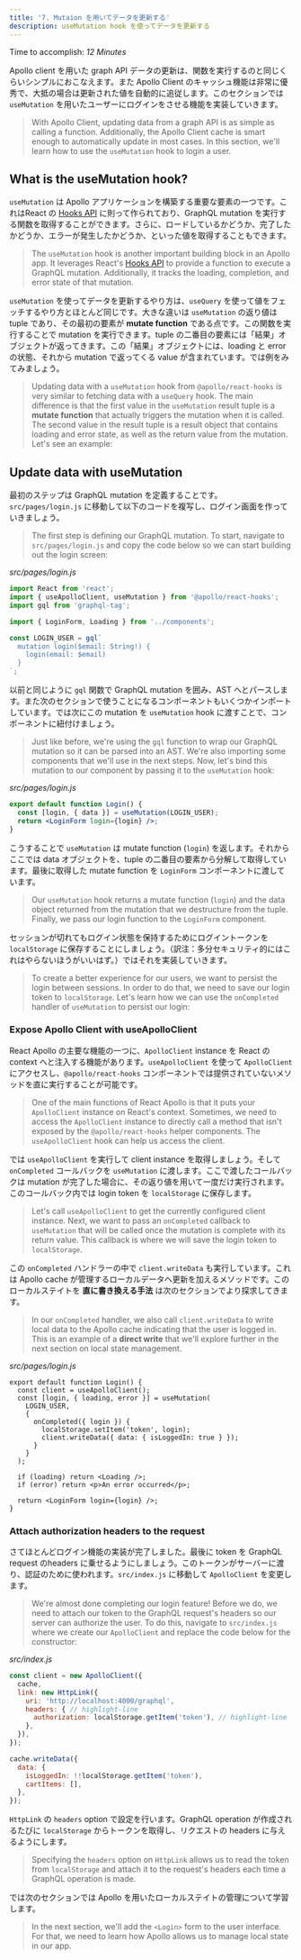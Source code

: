 ```yaml
---
title: '7. Mutaion を用いてデータを更新する'
description: useMutation hook を使ってデータを更新する
---
```


Time to accomplish: _12 Minutes_

Apollo client を用いた graph API データの更新は、関数を実行するのと同じくらいシンプルにおこなえます。また Apollo Client のキャッシュ機能は非常に優秀で、大抵の場合は更新された値を自動的に追従します。このセクションでは `useMutation` を用いたユーザーにログインをさせる機能を実装していきます。

> With Apollo Client, updating data from a graph API is as simple as calling a function. Additionally, the Apollo Client cache is smart enough to automatically update in most cases. In this section, we'll learn how to use the `useMutation` hook to login a user.

## What is the useMutation hook?

`useMutation` は Apollo アプリケーションを構築する重要な要素の一つです。これはReact の [Hooks API](https://reactjs.org/docs/hooks-intro.html) に則って作られており、GraphQL mutation を実行する関数を取得することができます。さらに、ロードしているかどうか、完了したかどうか、エラーが発生したかどうか、といった値を取得することもできます。

> The `useMutation` hook is another important building block in an Apollo app. It leverages React's [Hooks API](https://reactjs.org/docs/hooks-intro.html) to provide a function to execute a GraphQL mutation. Additionally, it tracks the loading, completion, and error state of that mutation.

`useMutation` を使ってデータを更新するやり方は、`useQuery` を使って値をフェッチするやり方とほとんど同じです。大きな違いは `useMutation` の返り値は tuple であり、その最初の要素が **mutate function** である点です。この関数を実行することで mutation を実行できます。tuple の二番目の要素には「結果」オブジェクトが返ってきます。この「結果」オブジェクトには、loading と error の状態、それから mutation で返ってくる value が含まれています。では例をみてみましょう。

> Updating data with a `useMutation` hook from `@apollo/react-hooks` is very similar to fetching data with a `useQuery` hook. The main difference is that the first value in the `useMutation` result tuple is a **mutate function** that actually triggers the mutation when it is called. The second value in the result tuple is a result object that contains loading and error state, as well as the return value from the mutation. Let's see an example:

## Update data with useMutation

最初のステップは GraphQL mutation を定義することです。`src/pages/login.js` に移動して以下のコードを複写し、ログイン画面を作っていきましょう。

> The first step is defining our GraphQL mutation. To start, navigate to `src/pages/login.js` and copy the code below so we can start building out the login screen:

_src/pages/login.js_

```js
import React from 'react';
import { useApolloClient, useMutation } from '@apollo/react-hooks';
import gql from 'graphql-tag';

import { LoginForm, Loading } from '../components';

const LOGIN_USER = gql`
  mutation login($email: String!) {
    login(email: $email)
  }
`;
```

以前と同じように `gql` 関数で GraphQL mutation を囲み、AST へとパースします。また次のセクションで使うことになるコンポーネントもいくつかインポートしています。では次にこの mutation を `useMutation` hook に渡すことで、コンポーネントに紐付けましょう。

> Just like before, we're using the `gql` function to wrap our GraphQL mutation so it can be parsed into an AST. We're also importing some components that we'll use in the next steps. Now, let's bind this mutation to our component by passing it to the `useMutation` hook:

_src/pages/login.js_

```jsx
export default function Login() {
  const [login, { data }] = useMutation(LOGIN_USER);
  return <LoginForm login={login} />;
}
```

こうすることで `useMutation` は mutate function (`login`) を返します。それからここでは data オブジェクトを、tuple の二番目の要素から分解して取得しています。最後に取得した mutate function を `LoginForm` コンポーネントに渡しています。

> Our `useMutation` hook returns a mutate function (`login`) and the data object returned from the mutation that we destructure from the tuple. Finally, we pass our login function to the `LoginForm` component.

セッションが切れてもログイン状態を保持するためにログイントークンを `localStorage` に保存することにしましょう。（訳注：多分セキュリティ的にはこれはやらないほうがいいはず。）ではそれを実装していきます。

> To create a better experience for our users, we want to persist the login between sessions. In order to do that, we need to save our login token to `localStorage`. Let's learn how we can use the `onCompleted` handler of `useMutation` to persist our login:

### Expose Apollo Client with useApolloClient

React Apollo の主要な機能の一つに、`ApolloClient` instance を React の context へと注入する機能があります。`useApolloClient` を使って `ApolloClient` にアクセスし、`@apollo/react-hooks` コンポーネントでは提供されていないメソッドを直に実行することが可能です。

> One of the main functions of React Apollo is that it puts your `ApolloClient` instance on React's context. Sometimes, we need to access the `ApolloClient` instance to directly call a method that isn't exposed by the `@apollo/react-hooks` helper components. The `useApolloClient` hook can help us access the client.

では `useApolloClient` を実行して client instance を取得しましょう。そして `onCompleted` コールバックを `useMutation` に渡します。ここで渡したコールバックは mutation が完了した場合に、その返り値を用いて一度だけ実行されます。このコールバック内では login token を `localStorage` に保存します。

> Let's call `useApolloClient` to get the currently configured client instance. Next, we want to pass an `onCompleted` callback to `useMutation` that will be called once the mutation is complete with its return value. This callback is where we will save the login token to `localStorage`.

この `onCompleted` ハンドラーの中で `client.writeData` も実行しています。これは Apollo cache が管理するローカルデータへ更新を加えるメソッドです。このローカルステイトを **直に書き換える手法** は次のセクションでより探求してきます。

> In our `onCompleted` handler, we also call `client.writeData` to write local data to the Apollo cache indicating that the user is logged in. This is an example of a **direct write** that we'll explore further in the next section on local state management.

_src/pages/login.js_

```jsx{2,6-9}
export default function Login() {
  const client = useApolloClient();
  const [login, { loading, error }] = useMutation(
    LOGIN_USER,
    {
      onCompleted({ login }) {
        localStorage.setItem('token', login);
        client.writeData({ data: { isLoggedIn: true } });
      }
    }
  );

  if (loading) return <Loading />;
  if (error) return <p>An error occurred</p>;

  return <LoginForm login={login} />;
}
```

### Attach authorization headers to the request

さてほとんどログイン機能の実装が完了しました。最後に token を GraphQL request のheaders に乗せるようにしましょう。このトークンがサーバーに渡り、認証のために使われます。`src/index.js` に移動して `ApolloClient` を変更します。

> We're almost done completing our login feature! Before we do, we need to attach our token to the GraphQL request's headers so our server can authorize the user. To do this, navigate to `src/index.js` where we create our `ApolloClient` and replace the code below for the constructor:

_src/index.js_

```js
const client = new ApolloClient({
  cache,
  link: new HttpLink({
    uri: 'http://localhost:4000/graphql',
    headers: { // highlight-line
      authorization: localStorage.getItem('token'), // highlight-line
    },
  }),
});

cache.writeData({
  data: {
    isLoggedIn: !!localStorage.getItem('token'),
    cartItems: [],
  },
});
```

`HttpLink` の `headers` option で設定を行います。GraphQL operation が作成されるたびに `localStorage` からトークンを取得し、リクエストの headers に与えるようにします。

> Specifying the `headers` option on `HttpLink` allows us to read the token from `localStorage` and attach it to the request's headers each time a GraphQL operation is made.

では次のセクションでは Apollo を用いたローカルステイトの管理について学習します。️

> In the next section, we'll add the `<Login>` form to the user interface. For that, we need to learn how Apollo allows us to manage local state in our app.
